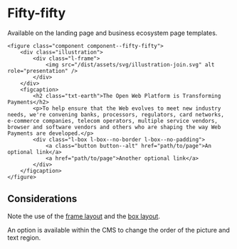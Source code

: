# Fifty-fifty

Available on the landing page and business ecosystem page templates.

```
<figure class="component component--fifty-fifty">
    <div class="illustration">
        <div class="l-frame">
            <img src="/dist/assets/svg/illustration-join.svg" alt role="presentation" />
        </div>
    </div>
    <figcaption>
        <h2 class="txt-earth">The Open Web Platform is Transforming Payments</h2>
        <p>To help ensure that the Web evolves to meet new industry needs, we're convening banks, processors, regulators, card networks, e-commerce companies, telecom operators, multiple service vendors, browser and software vendors and others who are shaping the way Web Payments are developed.</p>
        <div class="l-box l-box--no-border l-box--no-padding">
            <a class="button button--alt" href="path/to/page">An optional link</a>
            <a href="path/to/page">Another optional link</a>
        </div>
    </figcaption>
</figure>
```

## Considerations

Note the use of the [frame layout](../layouts/frame.md) and the [box layout](../layouts/box.md).

An option is available within the CMS to change the order of the picture and text region.
